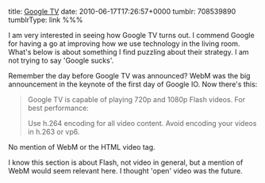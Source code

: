 title: [Google TV](http://www.google.com/tv/developer/)
date: 2010-06-17T17:26:57+0000
tumblr: 708539890
tumblrType: link
%%%

I am very interested in seeing how Google TV turns out. I commend Google for having a go at improving how we use technology in the living room. What's below is about something I find puzzling about their strategy. I am not trying to say 'Google sucks'. 

Remember the day before Google TV was announced? WebM was the big announcement in the keynote of the first day of Google IO. Now there's this:

> Google TV is capable of playing 720p and 1080p Flash videos. For best performance:
> 
> Use h.264 encoding for all video content. Avoid encoding your videos in h.263 or vp6.

No mention of WebM or the HTML video tag. 

I know this section is about Flash, not video in general, but a mention of WebM would seem relevant here. I thought 'open' video was the future.
